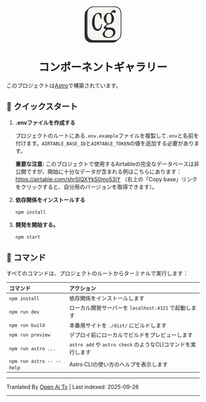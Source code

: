 <p align="center">
  <a href="https://component.gallery">
    <img alt="" src="https://github.com/inbn/component-gallery/raw/main/public/favicon-96x96.png" width="96" />
  </a>
</p>
<h1 align="center">
  コンポーネントギャラリー
</h1>

このプロジェクトは[Astro](https://astro.build/)で構築されています。

## 🚀 クイックスタート

1. **.envファイルを作成する**

   プロジェクトのルートにある`.env.example`ファイルを複製して`.env`と名前を付けます。`AIRTABLE_BASE_ID`と`AIRTABLE_TOKEN`の値を追加する必要があります。

   **重要な注意:** このプロジェクトで使用するAirtableの完全なデータベースは非公開ですが、開始に十分なデータが含まれる例はこちらにあります：https://airtable.com/shrSIQXYkS0mo53jY （右上の「Copy base」リンクをクリックすると、自分用のバージョンを取得できます）。

1. **依存関係をインストールする**

   ```sh
   npm install
   ```

1. **開発を開始する。**

   ```sh
   npm start
   ```
## 🧞 コマンド

すべてのコマンドは、プロジェクトのルートからターミナルで実行します：

| コマンド                   | アクション                                         |
| :------------------------ | :------------------------------------------------ |
| `npm install`             | 依存関係をインストールします                        |
| `npm run dev`             | ローカル開発サーバーを `localhost:4321` で起動します |
| `npm run build`           | 本番用サイトを `./dist/` にビルドします           |
| `npm run preview`         | デプロイ前にローカルでビルドをプレビューします     |
| `npm run astro ...`       | `astro add` や `astro check` のようなCLIコマンドを実行します |
| `npm run astro -- --help` | Astro CLIの使い方のヘルプを表示します             |




---


Tranlated By [Open Ai Tx](https://github.com/OpenAiTx/OpenAiTx) | Last indexed: 2025-09-26


---